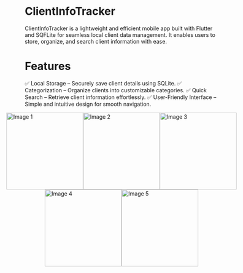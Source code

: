 # ClientInfoTracker
ClientInfoTracker is a lightweight and efficient mobile app built with Flutter and SQFLite for seamless local client data management. It enables users to store, organize, and search client information with ease.

# Features
✅ Local Storage – Securely save client details using SQLite.
✅ Categorization – Organize clients into customizable categories.
✅ Quick Search – Retrieve client information effortlessly.
✅ User-Friendly Interface – Simple and intuitive design for smooth navigation.

<div style="display: flex; justify-content: center;">
    <img src="https://github.com/ArbabNaseer82/ClientInfoTracker/assets/160100829/20a1c169-d38e-4881-bca5-c74af8888d32" width="200" alt="Image 1">
    <img src="https://github.com/ArbabNaseer82/ClientInfoTracker/assets/160100829/cc21eb36-5ac8-4e2c-8f41-064d8843c3c9" width="200" alt="Image 2">
    <img src="https://github.com/ArbabNaseer82/ClientInfoTracker/assets/160100829/61fea4ec-e268-42c3-b064-e2bb04bac15d" width="200" alt="Image 3">
</div>
<div style="display: flex; justify-content: center;">
    <img src="https://github.com/ArbabNaseer82/ClientInfoTracker/assets/160100829/99c6b85b-4d1d-40b8-9c4c-9da02ec15919" width="200" alt="Image 4">
    <img src="https://github.com/ArbabNaseer82/ClientInfoTracker/assets/160100829/436a4d95-bef4-4d9b-ab4e-858758e08599" width="200" alt="Image 5">
</div>


